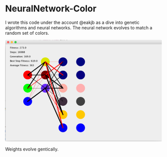 # NeuralNetwork-Color
I wrote this code under the account @eakjb as a dive into genetic algorithms and neural networks. The neural network evolves to match a random set of colors.

![screenshot](screenshot.png)

Weights evolve gentically.
